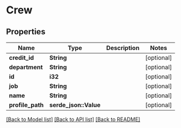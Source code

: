 # Crew

## Properties

Name | Type | Description | Notes
------------ | ------------- | ------------- | -------------
**credit_id** | **String** |  | [optional] 
**department** | **String** |  | [optional] 
**id** | **i32** |  | [optional] 
**job** | **String** |  | [optional] 
**name** | **String** |  | [optional] 
**profile_path** | **serde_json::Value** |  | [optional]

[[Back to Model list]](../README.md#documentation-for-models) [[Back to API list]](../README.md#documentation-for-api-endpoints) [[Back to README]](../README.md)



